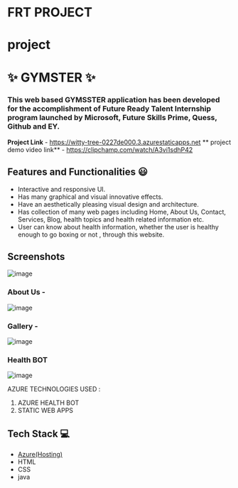 # FRT PROJECT
 
# project
# ✨ GYMSTER ✨



### This web based GYMSSTER application has been developed for the accomplishment of Future Ready Talent Internship program launched by Microsoft, Future Skills Prime, Quess, Github and EY.


**Project Link** - https://witty-tree-0227de000.3.azurestaticapps.net
** project demo video link** - https://clipchamp.com/watch/A3vi1sdhP42


## Features and Functionalities 😃

- Interactive and responsive UI.
- Has many graphical and visual innovative effects.
- Have an aesthetically pleasing visual design and architecture.
- Has collection of many web pages including Home, About Us, Contact, Services, Blog,  health topics and health related information etc.
- User can know about health information, whether the user is healthy enough to go boxing  or not , through this website.


## Screenshots

 ![image](https://github.com/krish-999/FRT-PROJECT/assets/76209819/33671e58-08b7-4d87-ab3d-a6bda62c1b73)
   

### About Us -



![image](https://github.com/krish-999/FRT-PROJECT/assets/76209819/0c592c94-f02f-4161-8f82-652c6ac3109e)


### Gallery -


![image](https://github.com/krish-999/FRT-PROJECT/assets/76209819/0dee8fcf-2398-4121-9bc3-118008af9518)


### Health BOT
![image](https://user-images.githubusercontent.com/127032344/235635909-2cebc10f-aa5b-4e31-9208-a7df5850c170.png)


AZURE TECHNOLOGIES USED :
1) AZURE HEALTH BOT
2) STATIC WEB APPS



## Tech Stack 💻

- [Azure(Hosting)](https://azure.microsoft.com/en-in/features/azure-portal/)
- HTML
- CSS
- java

